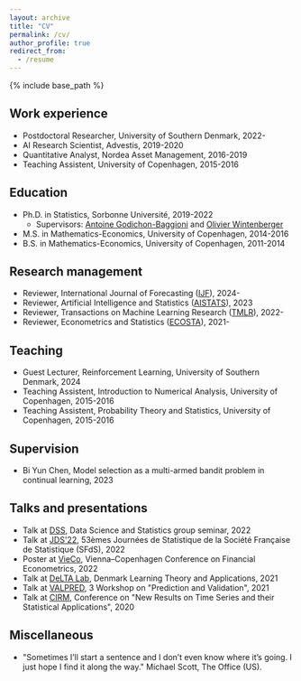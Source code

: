 ```yaml
---
layout: archive
title: "CV"
permalink: /cv/
author_profile: true
redirect_from:
  - /resume
---
```


{% include base_path %}

## Work experience
* Postdoctoral Researcher, University of Southern Denmark, 2022-
* AI Research Scientist, Advestis, 2019-2020
* Quantitative Analyst, Nordea Asset Management, 2016-2019
* Teaching Assistent, University of Copenhagen, 2015-2016

## Education
* Ph.D. in Statistics, Sorbonne Université, 2019-2022
  * Supervisors: [Antoine Godichon-Baggioni](http://godichon.perso.math.cnrs.fr "Antoine Godichon-Baggioni") and [Olivier Wintenberger](http://wintenberger.fr "Olivier Wintenberger")
* M.S. in Mathematics-Economics, University of Copenhagen, 2014-2016
* B.S. in Mathematics-Economics, University of Copenhagen, 2011-2014

## Research management
* Reviewer, International Journal of Forecasting ([IJF](https://www.sciencedirect.com/journal/international-journal-of-forecasting)), 2024-
* Reviewer, Artificial Intelligence and Statistics ([AISTATS](https://aistats.org)), 2023
* Reviewer, Transactions on Machine Learning Research ([TMLR](https://www.jmlr.org/tmlr/)), 2022-
* Reviewer, Econometrics and Statistics ([ECOSTA](https://www.sciencedirect.com/journal/econometrics-and-statistics)), 2021-

## Teaching
* Guest Lecturer, Reinforcement Learning, University of Southern Denmark, 2024
* Teaching Assistent, Introduction to Numerical Analysis, University of Copenhagen, 2015-2016
* Teaching Assistent, Probability Theory and Statistics, University of Copenhagen, 2015-2016

## Supervision
* Bi Yun Chen, Model selection as a multi-armed bandit problem in continual learning, 2023

## Talks and presentations
* Talk at [DSS](https://dss.sdu.dk), Data Science and Statistics group seminar, 2022
* Talk at [JDS'22](https://jds22.sciencesconf.org), 53èmes Journées de Statistique de la Société Française de Statistique (SFdS), 2022
* Poster at [VieCo](https://eventsignup.ku.dk/vieco2022/conference), Vienna–Copenhagen Conference on Financial Econometrics, 2022
* Talk at [DeLTA Lab](https://sites.google.com/diku.edu/delta), Denmark Learning Theory and Applications, 2021
* Talk at [VALPRED](https://wintenberger.fr/VALPRED.html), 3 Workshop on "Prediction and Validation", 2021
* Talk at [CIRM](https://www.cirm-math.com), Conference on "New Results on Time Series and their Statistical Applications", 2020

## Miscellaneous
* "Sometimes I’ll start a sentence and I don’t even know where it’s going. I just hope I find it along the way." Michael Scott, The Office (US).
